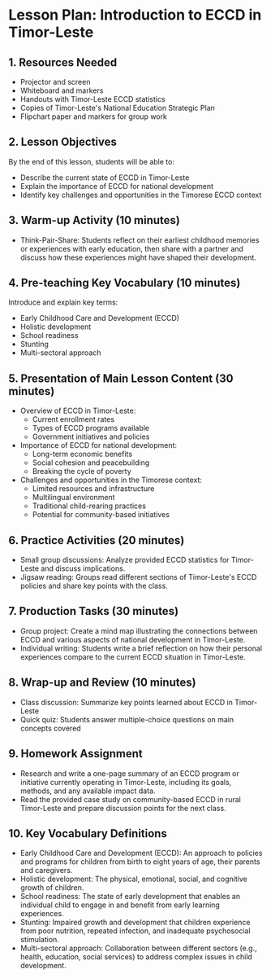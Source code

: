 # Lesson Plan: Introduction to ECCD in Timor-Leste

## 1. Resources Needed

- Projector and screen
- Whiteboard and markers
- Handouts with Timor-Leste ECCD statistics
- Copies of Timor-Leste's National Education Strategic Plan
- Flipchart paper and markers for group work

## 2. Lesson Objectives

By the end of this lesson, students will be able to:
- Describe the current state of ECCD in Timor-Leste
- Explain the importance of ECCD for national development
- Identify key challenges and opportunities in the Timorese ECCD context

## 3. Warm-up Activity (10 minutes)

- Think-Pair-Share: Students reflect on their earliest childhood memories or experiences with early education, then share with a partner and discuss how these experiences might have shaped their development.

## 4. Pre-teaching Key Vocabulary (10 minutes)

Introduce and explain key terms:
- Early Childhood Care and Development (ECCD)
- Holistic development
- School readiness
- Stunting
- Multi-sectoral approach

## 5. Presentation of Main Lesson Content (30 minutes)

- Overview of ECCD in Timor-Leste:
  - Current enrollment rates
  - Types of ECCD programs available
  - Government initiatives and policies
- Importance of ECCD for national development:
  - Long-term economic benefits
  - Social cohesion and peacebuilding
  - Breaking the cycle of poverty
- Challenges and opportunities in the Timorese context:
  - Limited resources and infrastructure
  - Multilingual environment
  - Traditional child-rearing practices
  - Potential for community-based initiatives

## 6. Practice Activities (20 minutes)

- Small group discussions: Analyze provided ECCD statistics for Timor-Leste and discuss implications.
- Jigsaw reading: Groups read different sections of Timor-Leste's ECCD policies and share key points with the class.

## 7. Production Tasks (30 minutes)

- Group project: Create a mind map illustrating the connections between ECCD and various aspects of national development in Timor-Leste.
- Individual writing: Students write a brief reflection on how their personal experiences compare to the current ECCD situation in Timor-Leste.

## 8. Wrap-up and Review (10 minutes)

- Class discussion: Summarize key points learned about ECCD in Timor-Leste
- Quick quiz: Students answer multiple-choice questions on main concepts covered

## 9. Homework Assignment

- Research and write a one-page summary of an ECCD program or initiative currently operating in Timor-Leste, including its goals, methods, and any available impact data.
- Read the provided case study on community-based ECCD in rural Timor-Leste and prepare discussion points for the next class.

## 10. Key Vocabulary Definitions

- Early Childhood Care and Development (ECCD): An approach to policies and programs for children from birth to eight years of age, their parents and caregivers.
- Holistic development: The physical, emotional, social, and cognitive growth of children.
- School readiness: The state of early development that enables an individual child to engage in and benefit from early learning experiences.
- Stunting: Impaired growth and development that children experience from poor nutrition, repeated infection, and inadequate psychosocial stimulation.
- Multi-sectoral approach: Collaboration between different sectors (e.g., health, education, social services) to address complex issues in child development.